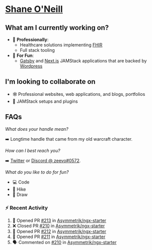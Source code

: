 # [Shane O'Neill](https://shaneoneill.io)

## What am I currently working on?

- 📁 **Professionally**:
  - Healthcare solutions implementing [FHIR](https://hl7.org/FHIR/)
  - Full stack tooling
- 🎉 **For Fun**:
  - [Gatsby](https://github.com/gatsbyjs/gatsby) and [Next.js](https://github.com/vercel/next.js) JAMStack applications that are backed by [Wordpress](https://github.com/wp-graphql/wp-graphql)

## I'm looking to collaborate on

- 🕸 Professional websites, web applications, and blogs, portfolios
- 🔧 JAMStack setups and plugins

## FAQs

_What does your handle mean?_

➡️ Longtime handle that came from my old warcraft character.

_How can I best reach you?_

➡️ [Twitter](https://twitter.com/zeevosec) or [Discord @ zeevo#0572](https://discord.com).

_What do you like to do for fun?_

- 💻 Code
- 🌲 Hike
- 🎨 Draw

### :zap: Recent Activity

<!--START_SECTION:activity-->

1. 💪 Opened PR [#213](https://github.com/Asymmetrik/ngx-starter/pull/213) in [Asymmetrik/ngx-starter](https://github.com/Asymmetrik/ngx-starter)
2. ❌ Closed PR [#210](https://github.com/Asymmetrik/ngx-starter/pull/210) in [Asymmetrik/ngx-starter](https://github.com/Asymmetrik/ngx-starter)
3. 💪 Opened PR [#212](https://github.com/Asymmetrik/ngx-starter/pull/212) in [Asymmetrik/ngx-starter](https://github.com/Asymmetrik/ngx-starter)
4. 💪 Opened PR [#211](https://github.com/Asymmetrik/ngx-starter/pull/211) in [Asymmetrik/ngx-starter](https://github.com/Asymmetrik/ngx-starter)
5. 🗣 Commented on [#210](https://github.com/Asymmetrik/ngx-starter/issues/210) in [Asymmetrik/ngx-starter](https://github.com/Asymmetrik/ngx-starter)
<!--END_SECTION:activity-->
